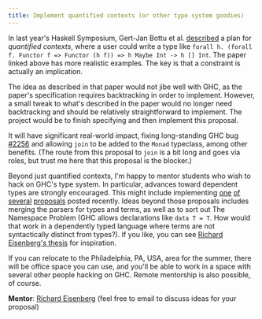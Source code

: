 ```yaml
---
title: Implement quantified contexts (or other type system goodies)
---
```


In last year's Haskell Symposium, Gert-Jan Bottu et al. [described](http://homepages.inf.ed.ac.uk/wadler/papers/quantcc/quantcc.pdf)
a plan for *quantified contexts*, where a user could write a type like `forall h. (forall f. Functor f => Functor (h f)) => h Maybe Int -> h [] Int`. The paper linked above has more realistic examples. The key is that a constraint is actually an implication.

The idea as described in that paper would not jibe well with GHC, as the paper's specification requires backtracking in order to implement. However, a small tweak to what's described in the paper would no longer need backtracking and should be relatively straightforward to implement. The project would be to finish specifying and then implement this proposal.

It will have significant real-world impact, fixing long-standing GHC bug [#2256](https://ghc.haskell.org/trac/ghc/ticket/2256) and allowing `join` to be added to the `Monad` typeclass, among other benefits. (The route from this proposal to `join` is a bit long and goes via roles, but trust me here that this proposal is the blocker.)

Beyond just quantified contexts, I'm happy to mentor students who wish to hack on GHC's type system.
In particular, advances toward dependent
types are strongly encouraged. This might include implementing [one](https://github.com/ghc-proposals/ghc-proposals/pull/54)
[of](https://github.com/ghc-proposals/ghc-proposals/pull/81) [several](https://github.com/ghc-proposals/ghc-proposals/pull/83)
[proposals](https://github.com/ghc-proposals/ghc-proposals/pull/99) posted recently. Ideas beyond those proposals includes merging
the parsers for types and terms, as well as to sort out The Namespace Problem (GHC allows declarations like `data T = T`. How would that
work in a dependently typed language where terms are not syntactically distinct from types?). If you like, you can
see [Richard Eisenberg's thesis](https://repository.brynmawr.edu/cgi/viewcontent.cgi?article=1074&context=compsci_pubs) for
inspiration.

If you can relocate to the Philadelphia, PA, USA, area for the summer, there will be office space you can use, and you'll
be able to work in a space with several other people hacking on GHC. Remote mentorship is also possible, of course.

**Mentor**: [Richard Eisenberg](mailto:rae@cs.brynmawr.edu) (feel free to email to discuss ideas for your proposal)
